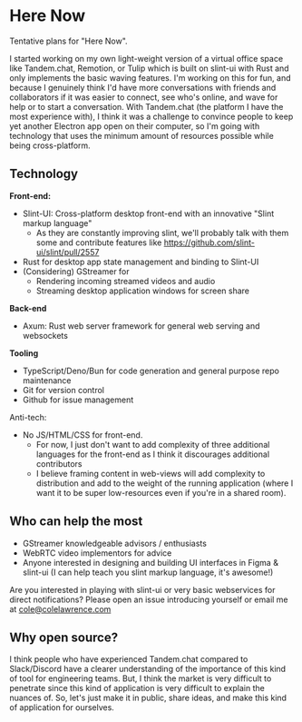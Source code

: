 # Here Now

Tentative plans for "Here Now".

I started working on my own light-weight version of a virtual office space like Tandem.chat, Remotion, or Tulip which is built on slint-ui with Rust and only implements the basic waving features.
I'm working on this for fun, and because I genuinely think I'd have more conversations with friends and collaborators if it was easier to connect, see who's online, and wave for help or to start a conversation.
With Tandem.chat (the platform I have the most experience with), I think it was a challenge to convince people to keep yet another Electron app open on their computer, so I'm going with technology that uses the minimum amount of resources possible while being cross-platform.

## Technology

**Front-end:**
 * Slint-UI: Cross-platform desktop front-end with an innovative "Slint markup language"
    * As they are constantly improving slint, we'll probably talk with them some and contribute features like https://github.com/slint-ui/slint/pull/2557
 * Rust for desktop app state management and binding to Slint-UI
 * (Considering) GStreamer for
    * Rendering incoming streamed videos and audio
    * Streaming desktop application windows for screen share

**Back-end**
 * Axum: Rust web server framework for general web serving and websockets

**Tooling**
 * TypeScript/Deno/Bun for code generation and general purpose repo maintenance
 * Git for version control
 * Github for issue management

Anti-tech:
 * No JS/HTML/CSS for front-end.
   * For now, I just don't want to add complexity of three additional languages for the front-end as I think it discourages additional contributors
   * I believe framing content in web-views will add complexity to distribution and add to the weight of the running application (where I want it to be super low-resources even if you're in a shared room).

## Who can help the most

 * GStreamer knowledgeable advisors / enthusiasts
 * WebRTC video implementors for advice
 * Anyone interested in designing and building UI interfaces in Figma & slint-ui (I can help teach you slint markup language, it's awesome!)
 
Are you interested in playing with slint-ui or very basic webservices for direct notifications?
Please open an issue introducing yourself or email me at cole@colelawrence.com

## Why open source?

I think people who have experienced Tandem.chat compared to Slack/Discord have a clearer understanding of the importance of this kind of tool for engineering teams.
But, I think the market is very difficult to penetrate since this kind of application is very difficult to explain the nuances of. So, let's just make it in public, share ideas, and make this kind of application for ourselves.


